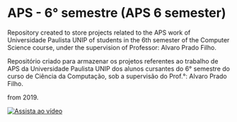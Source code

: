 # APS - 6° semestre (APS 6 semester) 
Repository created to store projects related to the APS work of Universidade Paulista UNIP
of students in the 6th semester of the Computer Science course, under the supervision of Professor: Alvaro Prado Filho.

Repositório criado para armazenar os projetos referentes ao trabalho de APS da Universidade Paulista UNIP 
dos alunos cursantes do 6° semestre do curso de Ciência da Computação, sob a supervisão do Prof.°: Alvaro Prado Filho.

from 2019.

[![Assista ao vídeo](https://img.youtube.com/vi/B1rfpQu2jdU/hqdefault.jpg)](https://www.youtube.com/watch?v=B1rfpQu2jdU)

